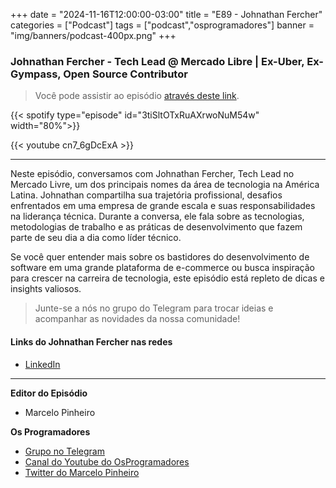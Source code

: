 +++
date = "2024-11-16T12:00:00-03:00"
title = "E89 - Johnathan Fercher"
categories = ["Podcast"]
tags = ["podcast","osprogramadores"]
banner = "img/banners/podcast-400px.png"
+++

### Johnathan Fercher - Tech Lead @ Mercado Libre | Ex-Uber, Ex-Gympass, Open Source Contributor
> Você pode assistir ao episódio [através deste link](https://www.youtube.com/watch?v=cn7_6gDcExA).


{{< spotify type="episode" id="3tiSltOTxRuAXrwoNuM54w" width="80%">}}

{{< youtube cn7_6gDcExA >}}

___

Neste episódio, conversamos com Johnathan Fercher, Tech Lead no Mercado Livre, um dos principais nomes da área de
tecnologia na América Latina. Johnathan compartilha sua trajetória profissional, desafios enfrentados em uma empresa
de grande escala e suas responsabilidades na liderança técnica. 
Durante a conversa, ele fala sobre as tecnologias, metodologias de trabalho e as práticas de desenvolvimento que 
fazem parte de seu dia a dia como líder técnico.

Se você quer entender mais sobre os bastidores do desenvolvimento de software em uma grande plataforma de
e-commerce ou busca inspiração para crescer na carreira de tecnologia, este episódio está repleto de dicas e insights
valiosos. 

> Junte-se a nós no grupo do Telegram para trocar ideias e acompanhar as novidades da nossa comunidade!

#### Links do Johnathan Fercher nas redes

* [LinkedIn](https://www.linkedin.com/in/johnathan-fercher/)

___


**Editor do Episódio**

- Marcelo Pinheiro

**Os Programadores**

- [Grupo no Telegram](https://t.me/osprogramadores)
- [Canal do Youtube do OsProgramadores](https://www.youtube.com/channel/UCt_YNYGl6K5yNXlXEQDdwWg?view_as=subscriber)
- [Twitter do Marcelo Pinheiro](https://twitter.com/mpinheir)